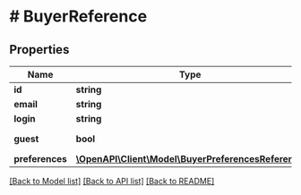 # # BuyerReference

## Properties

Name | Type | Description | Notes
------------ | ------------- | ------------- | -------------
**id** | **string** | buyer id |
**email** | **string** |  |
**login** | **string** |  |
**guest** | **bool** | is a guest account? |
**preferences** | [**\OpenAPI\Client\Model\BuyerPreferencesReference**](BuyerPreferencesReference.md) |  | [optional]

[[Back to Model list]](../../README.md#models) [[Back to API list]](../../README.md#endpoints) [[Back to README]](../../README.md)
